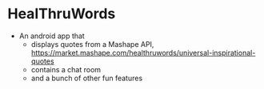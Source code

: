 # HealThruWords

* An android app that
  * displays quotes from a Mashape API, https://market.mashape.com/healthruwords/universal-inspirational-quotes
  * contains a chat room
  * and a bunch of other fun features
